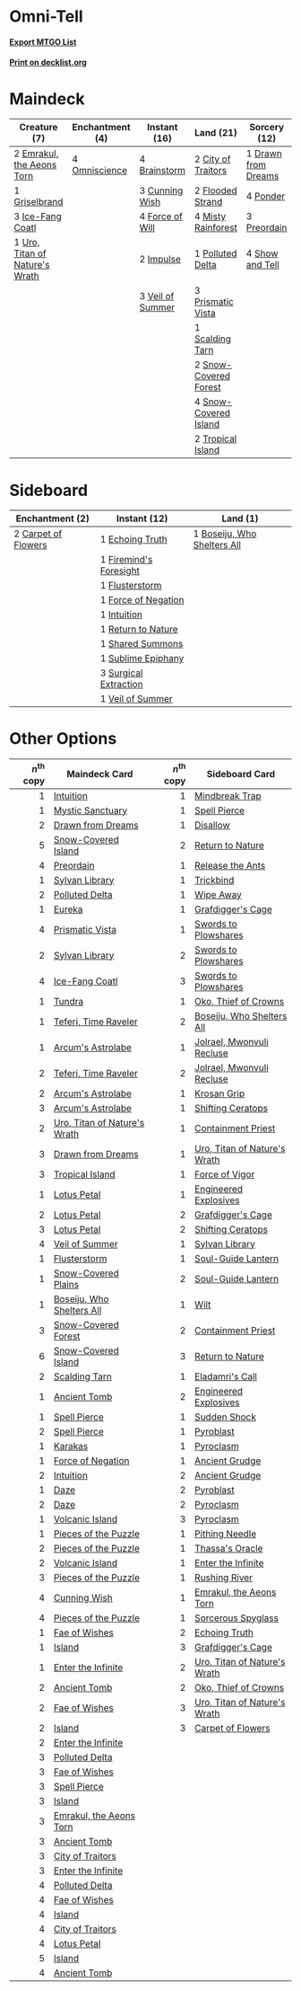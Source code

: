 # Omni-Tell

#### [Export MTGO List](../collection/Omni-Tell/Omni-Tell.txt)
#### [Print on decklist.org](http://decklist.org/?deckmain=4%09Brainstorm%0A2%09City%20of%20Traitors%0A3%09Cunning%20Wish%0A1%09Drawn%20from%20Dreams%0A2%09Emrakul,%20the%20Aeons%20Torn%0A2%09Flooded%20Strand%0A4%09Force%20of%20Will%0A1%09Griselbrand%0A3%09Ice-Fang%20Coatl%0A2%09Impulse%0A4%09Misty%20Rainforest%0A4%09Omniscience%0A1%09Polluted%20Delta%0A4%09Ponder%0A3%09Preordain%0A3%09Prismatic%20Vista%0A1%09Scalding%20Tarn%0A4%09Show%20and%20Tell%0A2%09Snow-Covered%20Forest%0A4%09Snow-Covered%20Island%0A2%09Tropical%20Island%0A1%09Uro,%20Titan%20of%20Nature's%20Wrath%0A3%09Veil%20of%20Summer&deckside=1%09Boseiju,%20Who%20Shelters%20All%0A2%09Carpet%20of%20Flowers%0A1%09Echoing%20Truth%0A1%09Firemind's%20Foresight%0A1%09Flusterstorm%0A1%09Force%20of%20Negation%0A1%09Intuition%0A1%09Return%20to%20Nature%0A1%09Shared%20Summons%0A1%09Sublime%20Epiphany%0A3%09Surgical%20Extraction%0A1%09Veil%20of%20Summer)
# Maindeck

|                                              Creature (7)                                               |                                    Enchantment (4)                                     |                                       Instant (16)                                        |                                           Land (21)                                            |                                         Sorcery (12)                                         |
|---------------------------------------------------------------------------------------------------------|----------------------------------------------------------------------------------------|-------------------------------------------------------------------------------------------|------------------------------------------------------------------------------------------------|----------------------------------------------------------------------------------------------|
|2 [Emrakul, the Aeons Torn](http://gatherer.wizards.com/Pages/Card/Details.aspx?multiverseid=397905)     |4 [Omniscience](http://gatherer.wizards.com/Pages/Card/Details.aspx?multiverseid=288937)|4 [Brainstorm](http://gatherer.wizards.com/Pages/Card/Details.aspx?multiverseid=3897)      |2 [City of Traitors](http://gatherer.wizards.com/Pages/Card/Details.aspx?multiverseid=6168)     |1 [Drawn from Dreams](http://gatherer.wizards.com/Pages/Card/Details.aspx?multiverseid=466810)|
|1 [Griselbrand](http://gatherer.wizards.com/Pages/Card/Details.aspx?multiverseid=239995)                 |                                                                                        |3 [Cunning Wish](http://gatherer.wizards.com/Pages/Card/Details.aspx?multiverseid=34400)   |2 [Flooded Strand](http://gatherer.wizards.com/Pages/Card/Details.aspx?multiverseid=405098)     |4 [Ponder](http://gatherer.wizards.com/Pages/Card/Details.aspx?multiverseid=451051)           |
|3 [Ice-Fang Coatl](http://gatherer.wizards.com/Pages/Card/Details.aspx?multiverseid=464152)              |                                                                                        |4 [Force of Will](http://gatherer.wizards.com/Pages/Card/Details.aspx?multiverseid=3107)   |4 [Misty Rainforest](http://gatherer.wizards.com/Pages/Card/Details.aspx?multiverseid=405102)   |3 [Preordain](http://gatherer.wizards.com/Pages/Card/Details.aspx?multiverseid=405347)        |
|1 [Uro, Titan of Nature's Wrath](http://gatherer.wizards.com/Pages/Card/Details.aspx?multiverseid=476480)|                                                                                        |2 [Impulse](http://gatherer.wizards.com/Pages/Card/Details.aspx?multiverseid=446087)       |1 [Polluted Delta](http://gatherer.wizards.com/Pages/Card/Details.aspx?multiverseid=405104)     |4 [Show and Tell](http://gatherer.wizards.com/Pages/Card/Details.aspx?multiverseid=416878)    |
|                                                                                                         |                                                                                        |3 [Veil of Summer](http://gatherer.wizards.com/Pages/Card/Details.aspx?multiverseid=466952)|3 [Prismatic Vista](http://gatherer.wizards.com/Pages/Card/Details.aspx?multiverseid=464193)    |                                                                                              |
|                                                                                                         |                                                                                        |                                                                                           |1 [Scalding Tarn](http://gatherer.wizards.com/Pages/Card/Details.aspx?multiverseid=405107)      |                                                                                              |
|                                                                                                         |                                                                                        |                                                                                           |2 [Snow-Covered Forest](http://gatherer.wizards.com/Pages/Card/Details.aspx?multiverseid=121192)|                                                                                              |
|                                                                                                         |                                                                                        |                                                                                           |4 [Snow-Covered Island](http://gatherer.wizards.com/Pages/Card/Details.aspx?multiverseid=121130)|                                                                                              |
|                                                                                                         |                                                                                        |                                                                                           |2 [Tropical Island](http://gatherer.wizards.com/Pages/Card/Details.aspx?multiverseid=884)       |                                                                                              |


# Sideboard

|                                      Enchantment (2)                                       |                                          Instant (12)                                           |                                              Land (1)                                               |
|--------------------------------------------------------------------------------------------|-------------------------------------------------------------------------------------------------|-----------------------------------------------------------------------------------------------------|
|2 [Carpet of Flowers](http://gatherer.wizards.com/Pages/Card/Details.aspx?multiverseid=5858)|1 [Echoing Truth](http://gatherer.wizards.com/Pages/Card/Details.aspx?multiverseid=405212)       |1 [Boseiju, Who Shelters All](http://gatherer.wizards.com/Pages/Card/Details.aspx?multiverseid=75305)|
|                                                                                            |1 [Firemind's Foresight](http://gatherer.wizards.com/Pages/Card/Details.aspx?multiverseid=405231)|                                                                                                     |
|                                                                                            |1 [Flusterstorm](http://gatherer.wizards.com/Pages/Card/Details.aspx?multiverseid=228255)        |                                                                                                     |
|                                                                                            |1 [Force of Negation](http://gatherer.wizards.com/Pages/Card/Details.aspx?multiverseid=464001)   |                                                                                                     |
|                                                                                            |1 [Intuition](http://gatherer.wizards.com/Pages/Card/Details.aspx?multiverseid=4707)             |                                                                                                     |
|                                                                                            |1 [Return to Nature](http://gatherer.wizards.com/Pages/Card/Details.aspx?multiverseid=461102)    |                                                                                                     |
|                                                                                            |1 [Shared Summons](http://gatherer.wizards.com/Pages/Card/Details.aspx?multiverseid=466947)      |                                                                                                     |
|                                                                                            |1 [Sublime Epiphany](http://gatherer.wizards.com/Pages/Card/Details.aspx?multiverseid=488254)    |                                                                                                     |
|                                                                                            |3 [Surgical Extraction](http://gatherer.wizards.com/Pages/Card/Details.aspx?multiverseid=397706) |                                                                                                     |
|                                                                                            |1 [Veil of Summer](http://gatherer.wizards.com/Pages/Card/Details.aspx?multiverseid=466952)      |                                                                                                     |


# Other Options

|*n*<sup>th</sup> copy|                                             Maindeck Card                                             |*n*<sup>th</sup> copy|                                            Sideboard Card                                             |
|--------------------:|-------------------------------------------------------------------------------------------------------|--------------------:|-------------------------------------------------------------------------------------------------------|
|                    1|[Intuition](http://gatherer.wizards.com/Pages/Card/Details.aspx?multiverseid=4707)                     |                    1|[Mindbreak Trap](http://gatherer.wizards.com/Pages/Card/Details.aspx?multiverseid=197532)              |
|                    1|[Mystic Sanctuary](http://gatherer.wizards.com/Pages/Card/Details.aspx?multiverseid=473209)            |                    1|[Spell Pierce](http://gatherer.wizards.com/Pages/Card/Details.aspx?multiverseid=425876)                |
|                    2|[Drawn from Dreams](http://gatherer.wizards.com/Pages/Card/Details.aspx?multiverseid=466810)           |                    1|[Disallow](http://gatherer.wizards.com/Pages/Card/Details.aspx?multiverseid=423698)                    |
|                    5|[Snow-Covered Island](http://gatherer.wizards.com/Pages/Card/Details.aspx?multiverseid=121130)         |                    2|[Return to Nature](http://gatherer.wizards.com/Pages/Card/Details.aspx?multiverseid=461102)            |
|                    4|[Preordain](http://gatherer.wizards.com/Pages/Card/Details.aspx?multiverseid=405347)                   |                    1|[Release the Ants](http://gatherer.wizards.com/Pages/Card/Details.aspx?multiverseid=152619)            |
|                    1|[Sylvan Library](http://gatherer.wizards.com/Pages/Card/Details.aspx?multiverseid=2240)                |                    1|[Trickbind](http://gatherer.wizards.com/Pages/Card/Details.aspx?multiverseid=110499)                   |
|                    2|[Polluted Delta](http://gatherer.wizards.com/Pages/Card/Details.aspx?multiverseid=405104)              |                    1|[Wipe Away](http://gatherer.wizards.com/Pages/Card/Details.aspx?multiverseid=118911)                   |
|                    1|[Eureka](http://gatherer.wizards.com/Pages/Card/Details.aspx?multiverseid=1525)                        |                    1|[Grafdigger's Cage](http://gatherer.wizards.com/Pages/Card/Details.aspx?multiverseid=278452)           |
|                    4|[Prismatic Vista](http://gatherer.wizards.com/Pages/Card/Details.aspx?multiverseid=464193)             |                    1|[Swords to Plowshares](http://gatherer.wizards.com/Pages/Card/Details.aspx?multiverseid=869)           |
|                    2|[Sylvan Library](http://gatherer.wizards.com/Pages/Card/Details.aspx?multiverseid=2240)                |                    2|[Swords to Plowshares](http://gatherer.wizards.com/Pages/Card/Details.aspx?multiverseid=869)           |
|                    4|[Ice-Fang Coatl](http://gatherer.wizards.com/Pages/Card/Details.aspx?multiverseid=464152)              |                    3|[Swords to Plowshares](http://gatherer.wizards.com/Pages/Card/Details.aspx?multiverseid=869)           |
|                    1|[Tundra](http://gatherer.wizards.com/Pages/Card/Details.aspx?multiverseid=885)                         |                    1|[Oko, Thief of Crowns](http://gatherer.wizards.com/Pages/Card/Details.aspx?multiverseid=473159)        |
|                    1|[Teferi, Time Raveler](http://gatherer.wizards.com/Pages/Card/Details.aspx?multiverseid=461148)        |                    2|[Boseiju, Who Shelters All](http://gatherer.wizards.com/Pages/Card/Details.aspx?multiverseid=75305)    |
|                    1|[Arcum's Astrolabe](http://gatherer.wizards.com/Pages/Card/Details.aspx?multiverseid=464169)           |                    1|[Jolrael, Mwonvuli Recluse](http://gatherer.wizards.com/Pages/Card/Details.aspx?multiverseid=485514)   |
|                    2|[Teferi, Time Raveler](http://gatherer.wizards.com/Pages/Card/Details.aspx?multiverseid=461148)        |                    2|[Jolrael, Mwonvuli Recluse](http://gatherer.wizards.com/Pages/Card/Details.aspx?multiverseid=485514)   |
|                    2|[Arcum's Astrolabe](http://gatherer.wizards.com/Pages/Card/Details.aspx?multiverseid=464169)           |                    1|[Krosan Grip](http://gatherer.wizards.com/Pages/Card/Details.aspx?multiverseid=376394)                 |
|                    3|[Arcum's Astrolabe](http://gatherer.wizards.com/Pages/Card/Details.aspx?multiverseid=464169)           |                    1|[Shifting Ceratops](http://gatherer.wizards.com/Pages/Card/Details.aspx?multiverseid=466948)           |
|                    2|[Uro, Titan of Nature's Wrath](http://gatherer.wizards.com/Pages/Card/Details.aspx?multiverseid=476480)|                    1|[Containment Priest](http://gatherer.wizards.com/Pages/Card/Details.aspx?multiverseid=389470)          |
|                    3|[Drawn from Dreams](http://gatherer.wizards.com/Pages/Card/Details.aspx?multiverseid=466810)           |                    1|[Uro, Titan of Nature's Wrath](http://gatherer.wizards.com/Pages/Card/Details.aspx?multiverseid=476480)|
|                    3|[Tropical Island](http://gatherer.wizards.com/Pages/Card/Details.aspx?multiverseid=884)                |                    1|[Force of Vigor](http://gatherer.wizards.com/Pages/Card/Details.aspx?multiverseid=464113)              |
|                    1|[Lotus Petal](http://gatherer.wizards.com/Pages/Card/Details.aspx?multiverseid=420602)                 |                    1|[Engineered Explosives](http://gatherer.wizards.com/Pages/Card/Details.aspx?multiverseid=50139)        |
|                    2|[Lotus Petal](http://gatherer.wizards.com/Pages/Card/Details.aspx?multiverseid=420602)                 |                    2|[Grafdigger's Cage](http://gatherer.wizards.com/Pages/Card/Details.aspx?multiverseid=278452)           |
|                    3|[Lotus Petal](http://gatherer.wizards.com/Pages/Card/Details.aspx?multiverseid=420602)                 |                    2|[Shifting Ceratops](http://gatherer.wizards.com/Pages/Card/Details.aspx?multiverseid=466948)           |
|                    4|[Veil of Summer](http://gatherer.wizards.com/Pages/Card/Details.aspx?multiverseid=466952)              |                    1|[Sylvan Library](http://gatherer.wizards.com/Pages/Card/Details.aspx?multiverseid=2240)                |
|                    1|[Flusterstorm](http://gatherer.wizards.com/Pages/Card/Details.aspx?multiverseid=228255)                |                    1|[Soul-Guide Lantern](http://gatherer.wizards.com/Pages/Card/Details.aspx?multiverseid=476488)          |
|                    1|[Snow-Covered Plains](http://gatherer.wizards.com/Pages/Card/Details.aspx?multiverseid=121267)         |                    2|[Soul-Guide Lantern](http://gatherer.wizards.com/Pages/Card/Details.aspx?multiverseid=476488)          |
|                    1|[Boseiju, Who Shelters All](http://gatherer.wizards.com/Pages/Card/Details.aspx?multiverseid=75305)    |                    1|[Wilt](http://gatherer.wizards.com/Pages/Card/Details.aspx?multiverseid=479696)                        |
|                    3|[Snow-Covered Forest](http://gatherer.wizards.com/Pages/Card/Details.aspx?multiverseid=121192)         |                    2|[Containment Priest](http://gatherer.wizards.com/Pages/Card/Details.aspx?multiverseid=389470)          |
|                    6|[Snow-Covered Island](http://gatherer.wizards.com/Pages/Card/Details.aspx?multiverseid=121130)         |                    3|[Return to Nature](http://gatherer.wizards.com/Pages/Card/Details.aspx?multiverseid=461102)            |
|                    2|[Scalding Tarn](http://gatherer.wizards.com/Pages/Card/Details.aspx?multiverseid=405107)               |                    1|[Eladamri's Call](http://gatherer.wizards.com/Pages/Card/Details.aspx?multiverseid=442192)             |
|                    1|[Ancient Tomb](http://gatherer.wizards.com/Pages/Card/Details.aspx?multiverseid=409567)                |                    2|[Engineered Explosives](http://gatherer.wizards.com/Pages/Card/Details.aspx?multiverseid=50139)        |
|                    1|[Spell Pierce](http://gatherer.wizards.com/Pages/Card/Details.aspx?multiverseid=425876)                |                    1|[Sudden Shock](http://gatherer.wizards.com/Pages/Card/Details.aspx?multiverseid=370388)                |
|                    2|[Spell Pierce](http://gatherer.wizards.com/Pages/Card/Details.aspx?multiverseid=425876)                |                    1|[Pyroblast](http://gatherer.wizards.com/Pages/Card/Details.aspx?multiverseid=4083)                     |
|                    1|[Karakas](http://gatherer.wizards.com/Pages/Card/Details.aspx?multiverseid=413782)                     |                    1|[Pyroclasm](http://gatherer.wizards.com/Pages/Card/Details.aspx?multiverseid=129801)                   |
|                    1|[Force of Negation](http://gatherer.wizards.com/Pages/Card/Details.aspx?multiverseid=464001)           |                    1|[Ancient Grudge](http://gatherer.wizards.com/Pages/Card/Details.aspx?multiverseid=235600)              |
|                    2|[Intuition](http://gatherer.wizards.com/Pages/Card/Details.aspx?multiverseid=4707)                     |                    2|[Ancient Grudge](http://gatherer.wizards.com/Pages/Card/Details.aspx?multiverseid=235600)              |
|                    1|[Daze](http://gatherer.wizards.com/Pages/Card/Details.aspx?multiverseid=189255)                        |                    2|[Pyroblast](http://gatherer.wizards.com/Pages/Card/Details.aspx?multiverseid=4083)                     |
|                    2|[Daze](http://gatherer.wizards.com/Pages/Card/Details.aspx?multiverseid=189255)                        |                    2|[Pyroclasm](http://gatherer.wizards.com/Pages/Card/Details.aspx?multiverseid=129801)                   |
|                    1|[Volcanic Island](http://gatherer.wizards.com/Pages/Card/Details.aspx?multiverseid=887)                |                    3|[Pyroclasm](http://gatherer.wizards.com/Pages/Card/Details.aspx?multiverseid=129801)                   |
|                    1|[Pieces of the Puzzle](http://gatherer.wizards.com/Pages/Card/Details.aspx?multiverseid=409821)        |                    1|[Pithing Needle](http://gatherer.wizards.com/Pages/Card/Details.aspx?multiverseid=129526)              |
|                    2|[Pieces of the Puzzle](http://gatherer.wizards.com/Pages/Card/Details.aspx?multiverseid=409821)        |                    1|[Thassa's Oracle](http://gatherer.wizards.com/Pages/Card/Details.aspx?multiverseid=476324)             |
|                    2|[Volcanic Island](http://gatherer.wizards.com/Pages/Card/Details.aspx?multiverseid=887)                |                    1|[Enter the Infinite](http://gatherer.wizards.com/Pages/Card/Details.aspx?multiverseid=366411)          |
|                    3|[Pieces of the Puzzle](http://gatherer.wizards.com/Pages/Card/Details.aspx?multiverseid=409821)        |                    1|[Rushing River](http://gatherer.wizards.com/Pages/Card/Details.aspx?multiverseid=25942)                |
|                    4|[Cunning Wish](http://gatherer.wizards.com/Pages/Card/Details.aspx?multiverseid=34400)                 |                    1|[Emrakul, the Aeons Torn](http://gatherer.wizards.com/Pages/Card/Details.aspx?multiverseid=397905)     |
|                    4|[Pieces of the Puzzle](http://gatherer.wizards.com/Pages/Card/Details.aspx?multiverseid=409821)        |                    1|[Sorcerous Spyglass](http://gatherer.wizards.com/Pages/Card/Details.aspx?multiverseid=435407)          |
|                    1|[Fae of Wishes](http://gatherer.wizards.com/Pages/Card/Details.aspx?multiverseid=473006)               |                    2|[Echoing Truth](http://gatherer.wizards.com/Pages/Card/Details.aspx?multiverseid=405212)               |
|                    1|[Island](http://gatherer.wizards.com/Pages/Card/Details.aspx?multiverseid=439857)                      |                    3|[Grafdigger's Cage](http://gatherer.wizards.com/Pages/Card/Details.aspx?multiverseid=278452)           |
|                    1|[Enter the Infinite](http://gatherer.wizards.com/Pages/Card/Details.aspx?multiverseid=366411)          |                    2|[Uro, Titan of Nature's Wrath](http://gatherer.wizards.com/Pages/Card/Details.aspx?multiverseid=476480)|
|                    2|[Ancient Tomb](http://gatherer.wizards.com/Pages/Card/Details.aspx?multiverseid=409567)                |                    2|[Oko, Thief of Crowns](http://gatherer.wizards.com/Pages/Card/Details.aspx?multiverseid=473159)        |
|                    2|[Fae of Wishes](http://gatherer.wizards.com/Pages/Card/Details.aspx?multiverseid=473006)               |                    3|[Uro, Titan of Nature's Wrath](http://gatherer.wizards.com/Pages/Card/Details.aspx?multiverseid=476480)|
|                    2|[Island](http://gatherer.wizards.com/Pages/Card/Details.aspx?multiverseid=439857)                      |                    3|[Carpet of Flowers](http://gatherer.wizards.com/Pages/Card/Details.aspx?multiverseid=5858)             |
|                    2|[Enter the Infinite](http://gatherer.wizards.com/Pages/Card/Details.aspx?multiverseid=366411)          |                     |                                                                                                       |
|                    3|[Polluted Delta](http://gatherer.wizards.com/Pages/Card/Details.aspx?multiverseid=405104)              |                     |                                                                                                       |
|                    3|[Fae of Wishes](http://gatherer.wizards.com/Pages/Card/Details.aspx?multiverseid=473006)               |                     |                                                                                                       |
|                    3|[Spell Pierce](http://gatherer.wizards.com/Pages/Card/Details.aspx?multiverseid=425876)                |                     |                                                                                                       |
|                    3|[Island](http://gatherer.wizards.com/Pages/Card/Details.aspx?multiverseid=439857)                      |                     |                                                                                                       |
|                    3|[Emrakul, the Aeons Torn](http://gatherer.wizards.com/Pages/Card/Details.aspx?multiverseid=397905)     |                     |                                                                                                       |
|                    3|[Ancient Tomb](http://gatherer.wizards.com/Pages/Card/Details.aspx?multiverseid=409567)                |                     |                                                                                                       |
|                    3|[City of Traitors](http://gatherer.wizards.com/Pages/Card/Details.aspx?multiverseid=6168)              |                     |                                                                                                       |
|                    3|[Enter the Infinite](http://gatherer.wizards.com/Pages/Card/Details.aspx?multiverseid=366411)          |                     |                                                                                                       |
|                    4|[Polluted Delta](http://gatherer.wizards.com/Pages/Card/Details.aspx?multiverseid=405104)              |                     |                                                                                                       |
|                    4|[Fae of Wishes](http://gatherer.wizards.com/Pages/Card/Details.aspx?multiverseid=473006)               |                     |                                                                                                       |
|                    4|[Island](http://gatherer.wizards.com/Pages/Card/Details.aspx?multiverseid=439857)                      |                     |                                                                                                       |
|                    4|[City of Traitors](http://gatherer.wizards.com/Pages/Card/Details.aspx?multiverseid=6168)              |                     |                                                                                                       |
|                    4|[Lotus Petal](http://gatherer.wizards.com/Pages/Card/Details.aspx?multiverseid=420602)                 |                     |                                                                                                       |
|                    5|[Island](http://gatherer.wizards.com/Pages/Card/Details.aspx?multiverseid=439857)                      |                     |                                                                                                       |
|                    4|[Ancient Tomb](http://gatherer.wizards.com/Pages/Card/Details.aspx?multiverseid=409567)                |                     |                                                                                                       |

